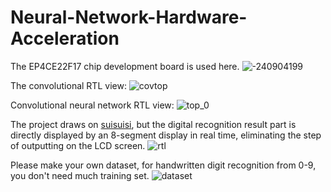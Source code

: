 # Neural-Network-Hardware-Acceleration

The EP4CE22F17 chip development board is used here.
![-240904199](https://github.com/Cam2024/Neural-Network-Hardware-Acceleration/assets/89662823/bfb182ab-ddcf-458e-92f1-5f39db8b6a64)

The convolutional RTL view:
![covtop](https://github.com/Cam2024/Neural-Network-Hardware-Acceleration/assets/89662823/fb35faf5-fb59-4e91-9f10-07dec23ff66c)

Convolutional neural network RTL view:
![top_0](https://github.com/Cam2024/Neural-Network-Hardware-Acceleration/assets/89662823/d3b5bc53-0fa4-415c-86cb-e58c1bb56914)

The project draws on [suisuisi](https://github.com/suisuisi/FPGAandCNN), but the digital recognition result part is directly displayed by an 8-segment display in real time, eliminating the step of outputting on the LCD screen.
![rtl](https://github.com/Cam2024/Neural-Network-Hardware-Acceleration/assets/89662823/5910a38b-9e17-4992-97d8-ea9feb8442cd)

Please make your own dataset, for handwritten digit recognition from 0-9, you don't need much training set.
![dataset](https://github.com/Cam2024/Neural-Network-Hardware-Acceleration/assets/89662823/6cf09d33-3ba9-402b-9f68-2f902660c195)
